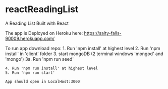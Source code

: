 # reactReadingList
A Reading List Built with React

The app is Deployed on Heroku here: https://salty-falls-90009.herokuapp.com/

To run app download repo:
    1. Run 'npm install' at highest level
    2. Run 'npm install' in 'client' folder
    3. start mongoDB (2 terminal windows 'mongod' and 'mongo')
        3a. Run 'npm run seed' 

    4. Run 'npm run install' at highest level
    5. Run 'npm run start'

    App should open in LocalHost:3000

    
